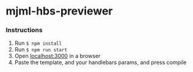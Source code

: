 # mjml-hbs-previewer

### Instructions
1. Run `$ npm install`
2. Run `$ npm run start`
3. Open [localhost:3000](http://localhost:3000) in a browser
4. Paste the template, and your handlebars params, and press compile